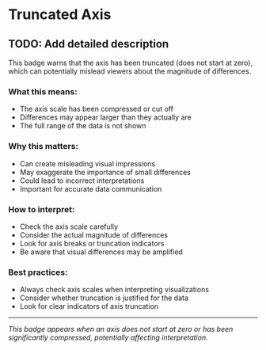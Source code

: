 # Truncated Axis

## TODO: Add detailed description

This badge warns that the axis has been truncated (does not start at zero), which can potentially mislead viewers about the magnitude of differences.

### What this means:
- The axis scale has been compressed or cut off
- Differences may appear larger than they actually are
- The full range of the data is not shown

### Why this matters:
- Can create misleading visual impressions
- May exaggerate the importance of small differences
- Could lead to incorrect interpretations
- Important for accurate data communication

### How to interpret:
- Check the axis scale carefully
- Consider the actual magnitude of differences
- Look for axis breaks or truncation indicators
- Be aware that visual differences may be amplified

### Best practices:
- Always check axis scales when interpreting visualizations
- Consider whether truncation is justified for the data
- Look for clear indicators of axis truncation

---

*This badge appears when an axis does not start at zero or has been significantly compressed, potentially affecting interpretation.* 